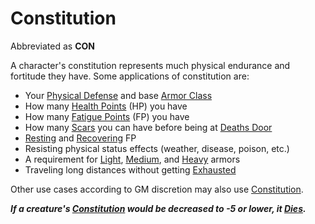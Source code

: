 # Constitution

Abbreviated as **CON**

A character's constitution represents much physical endurance and fortitude they have. Some applications of constitution are:

- Your [Physical Defense](../Derived%20Statistics/Physical%20Defense.md) and base [Armor Class](../Derived%20Statistics/Armor%20Class.md)
- How many [Health Points](../Derived%20Statistics/Health%20Points.md) (HP) you have
- How many [Fatigue Points](../Derived%20Statistics/Fatigue%20Points.md) (FP) you have
- How many [Scars](../Derived%20Statistics/Scars.md) you can have before being at [Deaths Door](../../Game%20Procedures/Conditions/Deaths%20Door.md)
- [Resting](../../Game%20Procedures/Core%20Procedures/Resting.md) and [Recovering](../../Game%20Procedures/Exploration/Delving.md#Recover) FP
- Resisting physical status effects (weather, disease, poison, etc.)
- A requirement for [Light](../../Items%20and%20Gear/Armor%20Properties/Light%20Armor%20Property.md), [Medium](../../Items%20and%20Gear/Armor%20Properties/Medium%20Armor%20Property.md), and [Heavy](../../Items%20and%20Gear/Armor%20Properties/Heavy%20Armor%20Property.md) armors
- Traveling long distances without getting [Exhausted](../../Game%20Procedures/Conditions/Exhausted.md)

Other use cases according to GM discretion may also use [Constitution]().

***If a creature's [Constitution]() would be decreased to -5 or lower, it [Dies](../../Game%20Procedures/Conditions/Dying.md#Dead).***

